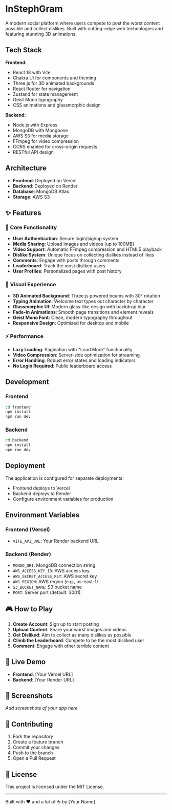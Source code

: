 # InStephGram

A modern social platform where users compete to post the worst content possible and collect dislikes. Built with cutting-edge web technologies and featuring stunning 3D animations.

## Tech Stack

**Frontend:**
- React 18 with Vite
- Chakra UI for components and theming
- Three.js for 3D animated backgrounds
- React Router for navigation
- Zustand for state management
- Geist Mono typography
- CSS animations and glassmorphic design

**Backend:**
- Node.js with Express
- MongoDB with Mongoose
- AWS S3 for media storage
- FFmpeg for video compression
- CORS enabled for cross-origin requests
- RESTful API design

## Architecture

- **Frontend**: Deployed on Vercel
- **Backend**: Deployed on Render
- **Database**: MongoDB Atlas
- **Storage**: AWS S3

## ✨ Features

### 🎯 Core Functionality
- **User Authentication**: Secure login/signup system
- **Media Sharing**: Upload images and videos (up to 100MB)
- **Video Support**: Automatic FFmpeg compression and HTML5 playback
- **Dislike System**: Unique focus on collecting dislikes instead of likes
- **Comments**: Engage with posts through comments
- **Leaderboard**: Track the most disliked users
- **User Profiles**: Personalized pages with post history

### 🎨 Visual Experience
- **3D Animated Background**: Three.js powered beams with 30° rotation
- **Typing Animation**: Welcome text types out character by character
- **Glassmorphic UI**: Modern glass-like design with backdrop blur
- **Fade-in Animations**: Smooth page transitions and element reveals
- **Geist Mono Font**: Clean, modern typography throughout
- **Responsive Design**: Optimized for desktop and mobile

### ⚡ Performance
- **Lazy Loading**: Pagination with "Load More" functionality
- **Video Compression**: Server-side optimization for streaming
- **Error Handling**: Robust error states and loading indicators
- **No Login Required**: Public leaderboard access

## Development

### Frontend
```bash
cd frontend
npm install
npm run dev
```

### Backend
```bash
cd backend
npm install
npm run dev
```

## Deployment

The application is configured for separate deployments:
- Frontend deploys to Vercel
- Backend deploys to Render
- Configure environment variables for production

## Environment Variables

### Frontend (Vercel)
- `VITE_API_URL`: Your Render backend URL

### Backend (Render)
- `MONGO_URI`: MongoDB connection string
- `AWS_ACCESS_KEY_ID`: AWS access key
- `AWS_SECRET_ACCESS_KEY`: AWS secret key
- `AWS_REGION`: AWS region (e.g., us-east-1)
- `S3_BUCKET_NAME`: S3 bucket name
- `PORT`: Server port (default: 3001)

## 🎮 How to Play

1. **Create Account**: Sign up to start posting
2. **Upload Content**: Share your worst images and videos
3. **Get Disliked**: Aim to collect as many dislikes as possible
4. **Climb the Leaderboard**: Compete to be the most disliked user
5. **Comment**: Engage with other terrible content

## 🚀 Live Demo

- **Frontend**: [Your Vercel URL]
- **Backend**: [Your Render URL]

## 📱 Screenshots

*Add screenshots of your app here*

## 🤝 Contributing

1. Fork the repository
2. Create a feature branch
3. Commit your changes
4. Push to the branch
5. Open a Pull Request

## 📄 License

This project is licensed under the MIT License.

---

Built with ❤️ and a lot of ☕ by [Your Name]

